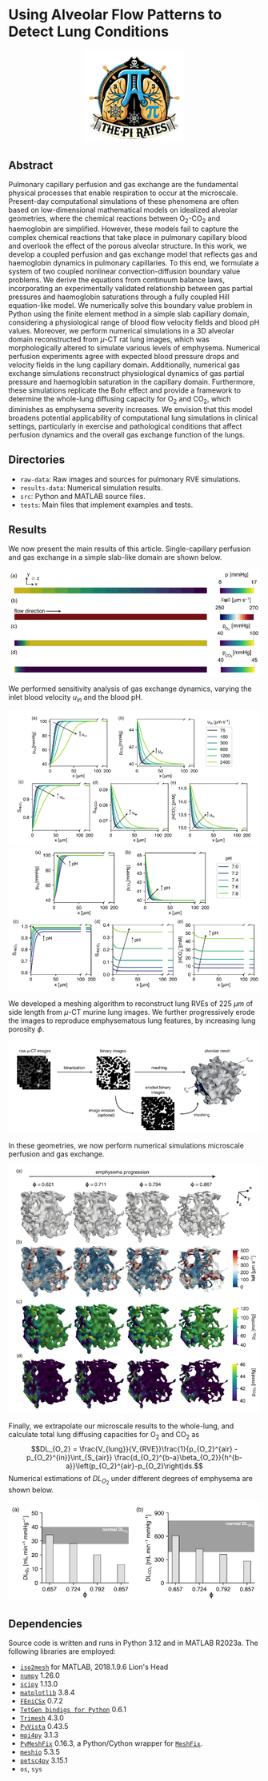 # Using Alveolar Flow Patterns to Detect Lung Conditions

<p align="center">
  <img src="./Assets/Logo.webp" alt="Logo" width="200"/>
</p>


## Abstract

Pulmonary capillary perfusion and gas exchange are the fundamental physical processes that enable respiration to occur at the microscale. Present-day computational simulations of these phenomena are often based on low-dimensional mathematical models on idealized alveolar geometries, where the chemical reactions between O$`_2`$-CO$`_2`$ and haemoglobin are simplified. However, these models fail to capture the complex chemical reactions that take place in pulmonary capillary blood and overlook the effect of the porous alveolar structure. In this work, we develop a coupled perfusion and gas exchange model that reflects gas and haemoglobin dynamics in pulmonary capillaries. To this end, we formulate a system of two coupled nonlinear convection-diffusion boundary value problems. We derive the equations from continuum balance laws, incorporating an experimentally validated relationship between gas partial pressures and haemoglobin saturations through a fully coupled Hill equation-like model. We numerically solve this boundary value problem in Python using the finite element method in a simple slab capillary domain, considering a physiological range of blood flow velocity fields and blood pH values. Moreover, we perform numerical simulations in a 3D alveolar domain reconstructed from $`\mu`$-CT rat lung images, which was morphologically altered to simulate various levels of emphysema. Numerical perfusion experiments agree with expected blood pressure drops and velocity fields in the lung capillary domain. Additionally, numerical gas exchange simulations reconstruct physiological dynamics of gas partial pressure and haemoglobin saturation in the capillary domain. Furthermore, these simulations replicate the Bohr effect and provide a framework to determine the whole-lung diffusing capacity for O$`_2`$ and CO$`_2`$, which diminishes as emphysema severity increases. We envision that this model broadens potential applicability of computational lung simulations in clinical settings, particularly in exercise and pathological conditions that affect perfusion dynamics and the overall gas exchange function of the lungs.

## Directories

- `raw-data`: Raw images and sources for pulmonary RVE simulations.
- `results-data`: Numerical simulation results.
- `src`: Python and MATLAB source files.
- `tests`: Main files that implement examples and tests.

## Results
We now present the main results of this article. Single-capillary perfusion and gas exchange in a simple slab-like domain are shown below. 

![Single-capillary perfusion and gas exchange.](./Assets/P1.png)

We performed sensitivity analysis of gas exchange dynamics, varying the inlet blood velocity $u_{in}$ and the blood pH.

![Gas exchange under different values of $u_{in}$.](./Assets//G1.png)
![Gas exchange under different values of blood pH.](./Assets//G2.png)

We developed a meshing algorithm to reconstruct lung RVEs of $225$ $\mu m$ of side length from $\mu$-CT murine lung images. We further progressively erode the images to reproduce emphysematous lung features, by increasing lung porosity $\phi$.

![Meshing protocol](./Assets/mesh.png)

In these geometries, we now perform numerical simulations microscale perfusion and gas exchange.

![Microscale perfusion and gas exchange results.](./Assets/mesh2.png)

Finally, we extrapolate our microscale results to the whole-lung, and calculate total lung diffusing capacities for O$`_2`$ and CO$`_2`$ as
$$DL_{O_2} = \frac{V_{lung}}{V_{RVE}}\frac{1}{p_{O_2}^{air} - p_{O_2}^{in}}\int_{S_{air}} \frac{d_{O_2}^{b-a}\beta_{O_2}}{h^{b-a}}\left(p_{O_2}^{air}-p_{O_2}\right)ds.$$
Numerical estimations of $DL_{O_2}$ under different degrees of emphysema are shown below.

![Microscale perfusion and gas exchange results.](./Assets/NormalStats.png)

## Dependencies

Source code is written and runs in Python 3.12 and in MATLAB R2023a. The following libraries are employed:

- [`iso2mesh`](http://iso2mesh.sourceforge.net/cgi-bin/index.cgi?Home) for MATLAB, 2018.1.9.6 Lion's Head
- [`numpy`](https://numpy.org) 1.26.0
- [`scipy`](https://scipy.org) 1.13.0
- [`matplotlib`](https://matplotlib.org) 3.8.4
- [`FEniCSx`](https://fenicsproject.org/) 0.7.2
- [`TetGen bindigs for Python`](https://tetgen.pyvista.org) 0.6.1
- [`Trimesh`](https://trimsh.org/trimesh.html) 4.3.0
- [`PyVista`](https://docs.pyvista.org) 0.43.5
- [`mpi4py`](https://mpi4py.readthedocs.io/en/stable/index.html) 3.1.3
- [`PyMeshFix`](https://pymeshfix.pyvista.org) 0.16.3, a Python/Cython wrapper for [`MeshFix`](https://github.com/MarcoAttene/MeshFix-V2.1).
- [`meshio`](https://pypi.org/project/meshio/) 5.3.5
- [`petsc4py`](https://petsc.org/release/petsc4py/) 3.15.1
- `os`, `sys`


